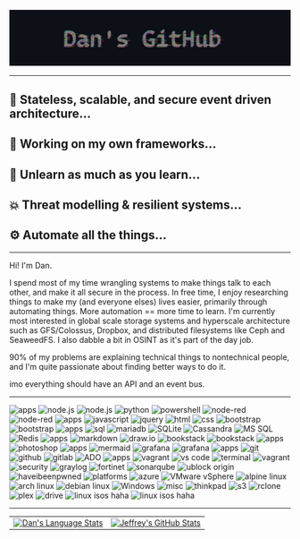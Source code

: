 
<!--
**LGDan/LGDan** is a ✨ _special_ ✨ repository because its `README.md` (this file) appears on your GitHub profile.

Here are some ideas to get you started:

- 🔭 I’m currently working on ...
- 🌱 I’m currently learning ...
- 👯 I’m looking to collaborate on ...
- 🤔 I’m looking for help with ...
- 💬 Ask me about ...
- 📫 How to reach me: ...
- 😄 Pronouns: ...
- ⚡ Fun fact: ...
-->

![banner](banner.jpg)

---

## 🚧 Stateless, scalable, and secure event driven architecture...  
## 🌱 Working on my own frameworks...
## 🤔 Unlearn as much as you learn...
## 💥 Threat modelling & resilient systems...  
## ⚙️ Automate all the things...

---

Hi! I'm Dan.

I spend most of my time wrangling systems to make things talk to each other, and make it all secure in the process. In free time, I enjoy researching things to make my (and everyone elses) lives easier, primarily through automating things. More automation == more time to learn. I'm currently most interested in global scale storage systems and hyperscale architecture such as GFS/Colossus, Dropbox, and distributed filesystems like Ceph and SeaweedFS. I also dabble a bit in OSINT as it's part of the day job.

90% of my problems are explaining technical things to nontechnical people, and I'm quite passionate about finding better ways to do it.

imo everything should have an API and an event bus.

---


<div align="left">
<!-- Programming -->
<img src="https://img.shields.io/badge/Backend%20----%3E%20-ffffff?style=flat-square" alt="apps" />
<img src="https://img.shields.io/badge/VB-6600cc?style=flat-square&logo=.NET&logoColor=white" alt="node.js" />
<img src="https://img.shields.io/badge/node.js-339933?style=flat-square&logo=node.js&logoColor=white" alt="node.js" />
<img src="https://img.shields.io/badge/python-3776AB?style=flat-square&logo=python&logoColor=white" alt="python" />
<img src="https://img.shields.io/badge/PowerShell%207-5391FE?style=flat-square&logo=powershell&logoColor=white" alt="powershell" />
<img src="https://img.shields.io/badge/NodeRED-8F0000?style=flat-square&logo=node-red&logoColor=white" alt="node-red" />
<img src="https://img.shields.io/badge/OpenAPI-85EA2D?style=flat-square&logo=swagger&logoColor=black" alt="node-red" />

<!-- Web -->
<img src="https://img.shields.io/badge/Frontend%20----%3E%20-ffffff?style=flat-square" alt="apps" />
<img src="https://img.shields.io/badge/JavaScript-F7DF1E?style=flat-square&logo=javascript&logoColor=black" alt="javascript" />
<img src="https://img.shields.io/badge/jQuery-0769AD?style=flat-square&logo=jquery&logoColor=white" alt="jquery" />
<img src="https://img.shields.io/badge/HTML-E34F26?style=flat-square&logo=html5&logoColor=white" alt="html" />
<img src="https://img.shields.io/badge/css-1572B6?style=flat-square&logo=css3&logoColor=white" alt="css" />
<img src="https://img.shields.io/badge/bootstrap-7952B3?style=flat-square&logo=bootstrap&logoColor=white" alt="bootstrap" />
<img src="https://img.shields.io/badge/socket.io-010101?style=flat-square&logo=socket.io&logoColor=white" alt="bootstrap" />

<!-- DB -->
<img src="https://img.shields.io/badge/Data%20----%3E%20-ffffff?style=flat-square" alt="apps" />
<img src="https://img.shields.io/badge/SQL-407AFC?style=flat-square&logo=icloud&logoColor=white" alt="sql" />
<img src="https://img.shields.io/badge/mariadb-003545?style=flat-square&logo=mariadb&logoColor=white" alt="mariadb" />
<img src="https://img.shields.io/badge/sqlite-003B57?style=flat-square&logo=sqlite&logoColor=white" alt="SQLite" />
<img src="https://img.shields.io/badge/Cassandra-1287B1?style=flat-square&logo=apache%20cassandra&logoColor=white" alt="Cassandra" />
<img src="https://img.shields.io/badge/SQL%20Server-CC2927?style=flat-square&logo=microsoft%20sql%20server&logoColor=white" alt="MS SQL" />
<img src="https://img.shields.io/badge/Redis-DC382D?style=flat-square&logo=redis&logoColor=white" alt="Redis" />

<!-- Docs -->
<img src="https://img.shields.io/badge/Docs%20----%3E%20-ffffff?style=flat-square" alt="apps" />
<img src="https://img.shields.io/badge/Markdown-000000?style=flat-square&logo=markdown&logoColor=white" alt="markdown" />
<img src="https://img.shields.io/badge/draw.io-f08705?style=flat-square&logo=diagrams.net&logoColor=white" alt="draw.io" />
<img src="https://img.shields.io/badge/BookStack-0288D1?style=flat-square&logo=bookstack&logoColor=white" alt="bookstack" />
<img src="https://img.shields.io/badge/ReadTheDocs-8CA1AF?style=flat-square&logo=read%20the%20docs&logoColor=white" alt="bookstack" />

<!-- Design -->
<img src="https://img.shields.io/badge/Design%20----%3E%20-ffffff?style=flat-square" alt="apps" />
<img src="https://img.shields.io/badge/Adobe%20PS-31A8FF?style=flat-square&logo=adobe%20photoshop&logoColor=white" alt="photoshop" />

<!-- Vis -->
<img src="https://img.shields.io/badge/Visuals%20----%3E%20-ffffff?style=flat-square" alt="apps" />
<img src="https://img.shields.io/badge/MermaidJS-F7DF1E?style=flat-square&logo=javascript&logoColor=black" alt="mermaid" />
<img src="https://img.shields.io/badge/Grafana-0b0b0b?style=flat-square&logo=grafana&logoColor=orange" alt="grafana" />
<img src="https://img.shields.io/badge/PowerBI-F2C811?style=flat-square&logo=Power%20BI&logoColor=black" alt="grafana" />

<!-- SCM -->
<img src="https://img.shields.io/badge/SCM&PM%20----%3E%20-ffffff?style=flat-square" alt="apps" />
<img src="https://img.shields.io/badge/Git-F05032?style=flat-square&logo=git&logoColor=white" alt="git" />
<img src="https://img.shields.io/badge/GitHub-100000?style=flat-square&logo=github&logoColor=white" alt="github" />
<img src="https://img.shields.io/badge/GitLab-100000?style=flat-square&logo=gitlab&logoColor=white" alt="gitlab" />
<img src="https://img.shields.io/badge/Azure%20DevOps-1868f2?style=flat-square&logo=azure%20devops&logoColor=white" alt="ADO" />

<!-- Tools -->
<img src="https://img.shields.io/badge/Tools%20----%3E%20-ffffff?style=flat-square" alt="apps" />
<img src="https://img.shields.io/badge/Docker-2496ED?style=flat-square&logo=docker&logoColor=white" alt="vagrant" />
<img src="https://img.shields.io/badge/VSCode-007ACC?style=flat-square&logo=visual%20studio%20code&logoColor=white" alt="vs code" />
<img src="https://img.shields.io/badge/PowerShell-blue?style=flat-square&logo=windows%20terminal&logoColor=white" alt="terminal" />
<img src="https://img.shields.io/badge/vagrant-1868f2?style=flat-square&logo=vagrant&logoColor=white" alt="vagrant" />

<!-- Sec -->
<img src="https://img.shields.io/badge/Security%20----%3E%20-ffffff?style=flat-square" alt="security" />
<img src="https://img.shields.io/badge/GrayLog-FF3633?style=flat-square&logo=graylog&logoColor=white" alt="graylog" />
<img src="https://img.shields.io/badge/Fortinet-EE3124?style=flat-square&logo=fortinet&logoColor=white" alt="fortinet" />
<img src="https://img.shields.io/badge/SonarQube-4E9BCD?style=flat-square&logo=sonarqube&logoColor=white" alt="sonarqube" />
<img src="https://img.shields.io/badge/uBlock%20Origin-800000?style=flat-square&logo=ublock%20origin&logoColor=white" alt="ublock origin" />
<img src="https://img.shields.io/badge/HIBP-2A6379?style=flat-square&logo=haveibeenpwned&logoColor=white" alt="haveibeenpwned" />

<!-- Platforms -->
<img src="https://img.shields.io/badge/Platform%20----%3E%20-ffffff?style=flat-square" alt="platforms" />
<img src="https://img.shields.io/badge/Azure-0078D4?style=flat-square&logo=microsoft%20azure&logoColor=white" alt="azure" />
<img src="https://img.shields.io/badge/vSphere-607078?style=flat-square&logo=vmware&logoColor=white" alt="VMware vSphere" />
<img src="https://img.shields.io/badge/Alpine-0D597F?style=flat-square&logo=alpine%20linux&logoColor=white" alt="alpine linux" />
<img src="https://img.shields.io/badge/Arch-1793D1?style=flat-square&logo=arch%20linux&logoColor=white" alt="arch linux" />
<img src="https://img.shields.io/badge/Deb-A81D33?style=flat-square&logo=debian&logoColor=white" alt="debian linux" />
<img src="https://img.shields.io/badge/Windows%2011-5E5E5E?style=flat-square&logo=microsoft&logoColor=white" alt="Windows" />


<!-- Misc -->
<img src="https://img.shields.io/badge/🤷%20----%3E%20-ffffff?style=flat-square" alt="misc" />
<img src="https://img.shields.io/badge/ThinkPad-EE2624?logo=thinkpad&style=flat-square&logoColor=white" alt="thinkpad" />
<img src="https://img.shields.io/badge/S3-569A31?logo=amazon%20s3&style=flat-square&logoColor=white" alt="s3" />
<img src="https://img.shields.io/badge/rclone-00AFF0?logo=sonarcloud&style=flat-square&logoColor=white" alt="rclone" />
<img src="https://img.shields.io/badge/Plex-E5A00D?logo=plex&style=flat-square&logoColor=white" alt="plex" />
<img src="https://img.shields.io/badge/Google%20Drive-4285F4?logo=google%20drive&style=flat-square&logoColor=white" alt="drive" />
<img src="https://img.shields.io/badge/ISOs-FCC624?logo=linux&style=flat-square&logoColor=black" alt="linux isos haha" />
<img src="https://img.shields.io/badge/hass.io-41BDF5?logo=home%20assistant&style=flat-square&logoColor=white" alt="linux isos haha" />

</div>

---

<div align="center">
  <table width="100%">
    <tbody>
      <tr>
        <td width="50%" style="border: none !important;">
        <div align="center" width="100%">
          <a href="https://github.com/LGDan">
            <img src="https://github-readme-stats.vercel.app/api/top-langs/?username=LGDan&layout=compact&hide_border=true&langs_count=6&theme=radical" alt="Dan's Language Stats" vertical-align="middle"/>
          </a>
        </div>
        </td>
        <td width="50%" style="border: none !important;">
        <div align="center" width="100%">
          <a href="https://github.com/LGDan">
            <!-- <img src="https://awesome-github-stats.azurewebsites.net/user-stats/jeffreyc86?cardType=github&theme=github" alt="Jeffrey's GitHub Stats" /> -->
            <img src="https://github-readme-stats.vercel.app/api?username=LGDan&show_icons=true&hide=contribs&hide_border=true&theme=radical" alt="Jeffrey's GitHub Stats" vertical-align="middle"/>
          </a>
        </div>
        </td>
      </tr>
    </tbody>
  <table>
<div>
